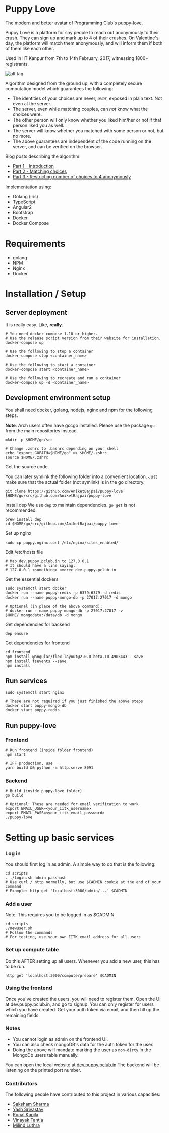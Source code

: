 Puppy Love
==========

The modern and better avatar of Programming Club's [puppy-love](https://github.com/AniketBajpai/valentine).

Puppy Love is a platform for shy people to reach out anonymously to their crush. They can sign up and mark up to 4 of their crushes. On Valentine's day, the platform will match them anonymously, and will inform them if both of them like each other.

Used in IIT Kanpur from 7th to 14th February, 2017, witnessing 1800+ registrants.

![alt tag](https://raw.githubusercontent.com/AniketBajpai/puppy-love/master/cover.jpg)

Algorithm designed from the ground up, with a completely secure computation model which guarantees the following:

* The identities of your choices are never, *ever*, exposed in plain text. Not even at the server.
* The server, even while matching couples, can *not* know what the choices were.
* The other person will only know whether you liked him/her or not if that person liked you as well.
* The server will know whether you matched with some person or not, but no more.
* The above guarantees are independent of the code running on the server, and can be verified on the browser.

Blog posts describing the algorithm:
* [Part 1 - Introduction](https://sakshamsharma.com/2016/10/puppy1/)
* [Part 2 - Matching choices](https://sakshamsharma.com/2016/11/puppy2/)
* [Part 3 - Restricting number of choices to 4 anonymously](https://sakshamsharma.com/2016/12/puppy3/)

Implementation using:

* Golang (iris)
* TypeScript
* Angular2
* Bootstrap
* Docker
* Docker Compose

# Requirements
* golang
* NPM
* Nginx
* Docker

# Installation / Setup

## Server deployment
It is really easy. Like, **really**.

```
# You need docker-compose 1.10 or higher.
# Use the release script version from their website for installation.
docker-compose up

# Use the following to stop a container
docker-compose stop <container_name>

# Use the following to start a container
docker-compose start <container_name>

# Use the following to recreate and run a container
docker-compose up -d <container_name>
```

## Development environment setup
You shall need docker, golang, nodejs, nginx and npm for the following steps.

**Note**: Arch users often have gccgo installed. Please use the package `go` from the main repositories instead.

```
mkdir -p $HOME/go/src

# Change .zshrc to .bashrc depending on your shell
echo "export GOPATH=$HOME/go" >> $HOME/.zshrc
source $HOME/.zshrc
```

Get the source code.

You can later symlink the following folder into a convenient location.
Just make sure that the actual folder (not symlink) is in the go directory.
```
git clone https://github.com/AniketBajpai/puppy-love $HOME/go/src/github.com/AniketBajpai/puppy-love
```

Install dep
We use `dep` to maintain dependencies. `go get` is not recommended.
```
brew install dep
cd $HOME/go/src/github.com/AniketBajpai/puppy-love
```

Set up nginx
```
sudo cp puppy.nginx.conf /etc/nginx/sites_enabled/
```

Edit /etc/hosts file
```
# Map dev.puppy.pclub.in to 127.0.0.1
# It should have a line saying:
# 127.0.0.1 <something> <more> dev.puppy.pclub.in
```

Get the essential dockers
```
sudo systemctl start docker
docker run --name puppy-redis -p 6379:6379 -d redis
docker run --name puppy-mongo-db -p 27017:27017 -d mongo 

# Optional (in place of the above command):
# docker run --name puppy-mongo-db -p 27017:27017 -v $HOME/.mongodata:/data/db -d mongo 
```

Get dependencies for backend
```
dep ensure
```

Get dependencies for frontend
```
cd frontend
npm install @angular/flex-layout@2.0.0-beta.10-4905443 --save
npm install fsevents --save
npm install
```

## Run services
```
sudo systemctl start nginx

# These are not required if you just finished the above steps
docker start puppy-mongo-db
docker start puppy-redis
```

## Run puppy-love
### Frontend
```
# Run frontend (inside folder frontend)
npm start

# IFF production, use
yarn build && python -m http.serve 8091
```

### Backend
```
# Build (inside puppy-love folder)
go build

# Optional: These are needed for email verification to work
export EMAIL_USER=<your_iitk_username>
export EMAIL_PASS=<your_iitk_email_password>
./puppy-love
```

# Setting up basic services
### Log in
You should first log in as admin. A simple way to do that is the following:
```
cd scripts
. ./login.sh admin passhash
# Use curl / http normally, but use $CADMIN cookie at the end of your command
# Example: http get 'localhost:3000/admin/...' $CADMIN
```

### Add a user
Note: This requires you to be logged in as $CADMIN
```
cd scripts
./newuser.sh
# Follow the commands
# For testing, use your own IITK email address for all users
```

### Set up compute table
Do this AFTER setting up all users. Whenever you add a new user, this has to be run.
```
http get 'localhost:3000/compute/prepare' $CADMIN
```

### Using the frontend
Once you've created the users, you will need to register them. Open the UI at dev.puppy.pclub.in, and go to signup. You can only register for users which you have created. Get your auth token via email, and then fill up the remaining fields.

### Notes
* You cannot login as admin on the frontend UI.
* You can also check mongoDB's data for the auth token for the user.
* Doing the above will mandate marking the user as `non-dirty` in the MongoDb users table manually.

You can open the local website at [dev.puppy.pclub.in](dev.puppy.pclub.in)
The backend will be listening on the printed port number.

### Contributors
The following people have contributed to this project in various capacities:
* [Saksham Sharma](https://github.com/sakshamsharma)
* [Yash Srivastav](https://github.com/yashsriv)
* [Kunal Kapila](https://github.com/kunalapila)
* [Vinayak Tantia](https://github.com/vtantia)
* [Milind Luthra](https://github.com/milindl)
